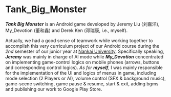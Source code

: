 # Tank_Big_Monster

<em><b>Tank Big Monster</b></em> is an Android game developed by Jeremy Liu (刘嘉洋), My_Devotion (董和鑫) and Derek Ken (邓瑞康, i.e., myself). 

Actually, we had a good sense of teamwork while working together to accomplish this very curriculum project of our Android course during the <em>2nd</em> semester of our junior year at <a href = "http://www.nankai.edu.cn">Nankai University</a>. Specifically speaking, <em><b>Jeremy</b></em> was mainly in charge of AI mode while <em><b>My_Devotion</b></em> concentrated on implementing game-control logics on mobile phones (arrows, buttons and corresponding control logics). <em>As for <b>myself</b></em>, I was mainly responsible for the implementation of the UI and logics of menus in game, including mode selection (2 Players or AI), volume control (SFX & background music), game-scene switching, game pause & resume, start & exit, adding bgms and publishing our work to Google Play Store.
